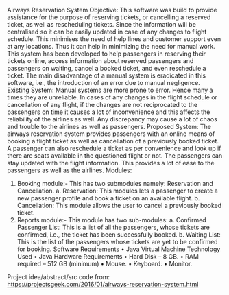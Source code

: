 Airways Reservation System
Objective:
This software was build to provide assistance for the purpose of reserving tickets, or cancelling a reserved ticket, as well as rescheduling tickets. Since the information will be centralised so it can be easily updated in case of any changes to flight schedule. This minimises the need of help lines and customer support even at any locations. Thus it can help in minimizing the need for manual work.
							This system has been developed to help passengers in reserving their tickets online, access information about reserved passengers and passengers on waiting, cancel a booked ticket, and even reschedule a ticket. The main disadvantage of a manual system is eradicated in this software, i.e., the introduction of an error due to manual negligence.
Existing System:
Manual systems are more prone to error. Hence many a times they are unreliable. In cases of any changes in the flight schedule or cancellation of any flight, if the changes are not reciprocated to the passengers on time it causes a lot of inconvenience and this affects the reliability of the airlines as well. Any discrepancy may cause a lot of chaos and trouble to the airlines as well as passengers.
Proposed System:
The airways reservation system provides passengers with an online means of booking a flight ticket as well as cancellation of a previously booked ticket. A passenger can also reschedule a ticket as per convenience and look up if there are seats available in the questioned flight or not. The passengers can stay updated with the flight information. This provides a lot of ease to the passengers as well as the airlines. 
Modules:
1.	Booking module:- This has two submodules namely: Reservation and Cancellation. 
a.	Reservation: This modules lets a passenger to create a new passenger profile and book a ticket on an available flight.
b.	Cancellation: This module allows the user to cancel a previously booked ticket.
2.	Reports module:- This module has two sub-modules:
a.	Confirmed Passenger List: This is a list of all the passengers, whose tickets are confirmed, i.e., the ticket has been successfully booked.
b.	Waiting List: This is the list of the passengers whose tickets are yet to be confirmed for booking.
Software Requirements
•	Java Virtual Machine
Technology Used
•	Java
Hardware Requirements
•	Hard Disk – 8 GB.
•	RAM required – 512 GB (minimum)
•	Mouse.
•	Keyboard.
•	Monitor.

Project idea/abstract/src code from: https://projectsgeek.com/2016/01/airways-reservation-system.html
